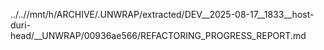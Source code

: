 ../..//mnt/h/ARCHIVE/.UNWRAP/extracted/DEV__2025-08-17__1833__host-duri-head/__UNWRAP/00936ae566/REFACTORING_PROGRESS_REPORT.md